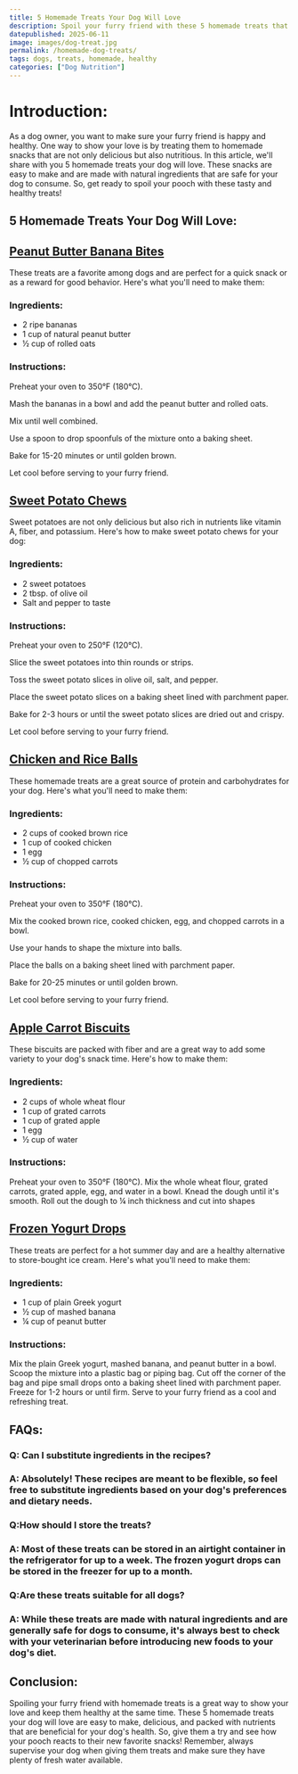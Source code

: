 ```yaml
---
title: 5 Homemade Treats Your Dog Will Love
description: Spoil your furry friend with these 5 homemade treats that are sure to have them begging for more. Not only are they delicious, but they're also healthy for your dog!
datepublished: 2025-06-11
image: images/dog-treat.jpg
permalink: /homemade-dog-treats/
tags: dogs, treats, homemade, healthy
categories: ["Dog Nutrition"]
---
```


# Introduction:
As a dog owner, you want to make sure your furry friend is happy and healthy. One way to show your love is by treating them to homemade snacks that are not only delicious but also nutritious. In this article, we'll share with you 5 homemade treats your dog will love. These snacks are easy to make and are made with natural ingredients that are safe for your dog to consume. So, get ready to spoil your pooch with these tasty and healthy treats!

## 5 Homemade Treats Your Dog Will Love:

## [Peanut Butter Banana Bites](https://amzn.to/3lBMUNp)
These treats are a favorite among dogs and are perfect for a quick snack or as a reward for good behavior. Here's what you'll need to make them:

### Ingredients:

- 2 ripe bananas
- 1 cup of natural peanut butter
- ½ cup of rolled oats

### Instructions:

Preheat your oven to 350°F (180°C).

Mash the bananas in a bowl and add the peanut butter and rolled oats.

Mix until well combined.

Use a spoon to drop spoonfuls of the mixture onto a baking sheet.

Bake for 15-20 minutes or until golden brown.

Let cool before serving to your furry friend.

## [Sweet Potato Chews](https://amzn.to/3K5iAUI)
Sweet potatoes are not only delicious but also rich in nutrients like vitamin A, fiber, and potassium. Here's how to make sweet potato chews for your dog:

### Ingredients:

- 2 sweet potatoes
- 2 tbsp. of olive oil
- Salt and pepper to taste

### Instructions:

Preheat your oven to 250°F (120°C).

Slice the sweet potatoes into thin rounds or strips.

Toss the sweet potato slices in olive oil, salt, and pepper.

Place the sweet potato slices on a baking sheet lined with parchment paper.

Bake for 2-3 hours or until the sweet potato slices are dried out and crispy.

Let cool before serving to your furry friend.

## [Chicken and Rice Balls](https://amzn.to/3FPSjHw)
These homemade treats are a great source of protein and carbohydrates for your dog. Here's what you'll need to make them:

### Ingredients:

- 2 cups of cooked brown rice
- 1 cup of cooked chicken
- 1 egg
- ½ cup of chopped carrots

### Instructions:

Preheat your oven to 350°F (180°C).

Mix the cooked brown rice, cooked chicken, egg, and chopped carrots in a bowl.

Use your hands to shape the mixture into balls.

Place the balls on a baking sheet lined with parchment paper.

Bake for 20-25 minutes or until golden brown.

Let cool before serving to your furry friend.

## [Apple Carrot Biscuits](https://amzn.to/3TIdQaP)
These biscuits are packed with fiber and are a great way to add some variety to your dog's snack time. Here's how to make them:

### Ingredients:

- 2 cups of whole wheat flour
- 1 cup of grated carrots
- 1 cup of grated apple
- 1 egg
- ½ cup of water

### Instructions:

Preheat your oven to 350°F (180°C).
Mix the whole wheat flour, grated carrots, grated apple, egg, and water in a bowl.
Knead the dough until it's smooth.
Roll out the dough to ¼ inch thickness and cut into shapes 

## [Frozen Yogurt Drops](https://amzn.to/3JP4u8O)
These treats are perfect for a hot summer day and are a healthy alternative to store-bought ice cream. Here's what you'll need to make them:

### Ingredients:

- 1 cup of plain Greek yogurt
- ½ cup of mashed banana
- ¼ cup of peanut butter

### Instructions:

Mix the plain Greek yogurt, mashed banana, and peanut butter in a bowl.
Scoop the mixture into a plastic bag or piping bag.
Cut off the corner of the bag and pipe small drops onto a baking sheet lined with parchment paper.
Freeze for 1-2 hours or until firm.
Serve to your furry friend as a cool and refreshing treat.


## FAQs:

### Q: Can I substitute ingredients in the recipes?
### A: Absolutely! These recipes are meant to be flexible, so feel free to substitute ingredients based on your dog's preferences and dietary needs.

### Q:How should I store the treats?
### A: Most of these treats can be stored in an airtight container in the refrigerator for up to a week. The frozen yogurt drops can be stored in the freezer for up to a month.

### Q:Are these treats suitable for all dogs?
### A: While these treats are made with natural ingredients and are generally safe for dogs to consume, it's always best to check with your veterinarian before introducing new foods to your dog's diet.

## Conclusion:
Spoiling your furry friend with homemade treats is a great way to show your love and keep them healthy at the same time. These 5 homemade treats your dog will love are easy to make, delicious, and packed with nutrients that are beneficial for your dog's health. So, give them a try and see how your pooch reacts to their new favorite snacks! Remember, always supervise your dog when giving them treats and make sure they have plenty of fresh water available.